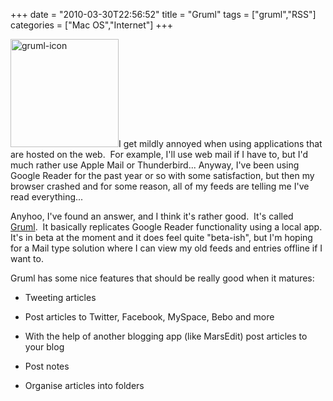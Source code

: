 +++
date = "2010-03-30T22:56:52"
title = "Gruml"
tags = ["gruml","RSS"]
categories = ["Mac OS","Internet"]
+++

[<img src="/wp-content/uploads/2010/07/Gruml.png" width="173" height="173" class="alignleft size-medium wp-image-906" title="gruml-icon" />][1]I get mildly annoyed when using applications that are hosted on the web.  For example, I'll use web mail if I have to, but I'd much rather use Apple Mail or Thunderbird... 
Anyway, I've been using Google Reader for the past year or so with some satisfaction, but then my browser crashed and for some reason, all of my feeds are telling me I've read everything... 
 
Anyhoo, I've found an answer, and I think it's rather good.  It's called [Gruml][2].  It basically replicates Google Reader functionality using a local app.  It's in beta at the moment and it does feel quite "beta-ish", but I'm hoping for a Mail type solution where I can view my old feeds and entries offline if I want to. 
 
Gruml has some nice features that should be really good when it matures: 

* Tweeting articles
* Post articles to Twitter, Facebook, MySpace, Bebo and more
* With the help of another blogging app (like MarsEdit) post articles to your blog
* Post notes
* Organise articles into folders 


  [1]: /wp-content/uploads/2010/07/Gruml.png
  [2]: http://www.grumlapp.com/
